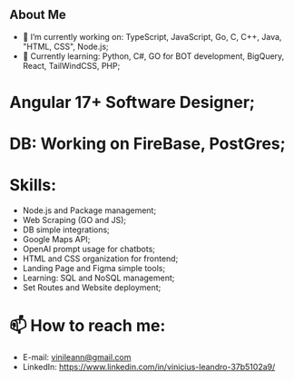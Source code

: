 ## About Me
- 🔭 I’m currently working on: TypeScript, JavaScript, Go, C, C++, Java, "HTML, CSS", Node.js;
- 🌱 Currently learning: Python, C#, GO for BOT development, BigQuery, React, TailWindCSS, PHP;
# Angular 17+ Software Designer;
# DB: Working on FireBase, PostGres;
# Skills:
- Node.js and Package management;
- Web Scraping (GO and JS);
- DB simple integrations;
- Google Maps API;
- OpenAI prompt usage for chatbots;
- HTML and CSS organization for frontend;
- Landing Page and Figma simple tools;
- Learning: SQL and NoSQL management;
- Set Routes and Website deployment;
# 📫 How to reach me:
- E-mail: vinileann@gmail.com
- LinkedIn: https://www.linkedin.com/in/vinicius-leandro-37b5102a9/
